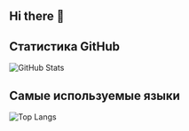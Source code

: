 ## Hi there 👋

## Статистика GitHub

![GitHub Stats](https://github-readme-stats.vercel.app/api?username=x7key&theme=blue-green)

## Самые используемые языки

![Top Langs](https://github-readme-stats.vercel.app/api/top-langs/?username=x7key&theme=blue-green)



<!--
**x7key/x7key** is a ✨ _special_ ✨ repository because its `README.md` (this file) appears on your GitHub profile.

Here are some ideas to get you started:

- 🔭 I’m currently working on ...
- 🌱 I’m currently learning ...
- 👯 I’m looking to collaborate on ...
- 🤔 I’m looking for help with ...
- 💬 Ask me about ...
- 📫 How to reach me: ...
- 😄 Pronouns: ...
- ⚡ Fun fact: ...
-->
